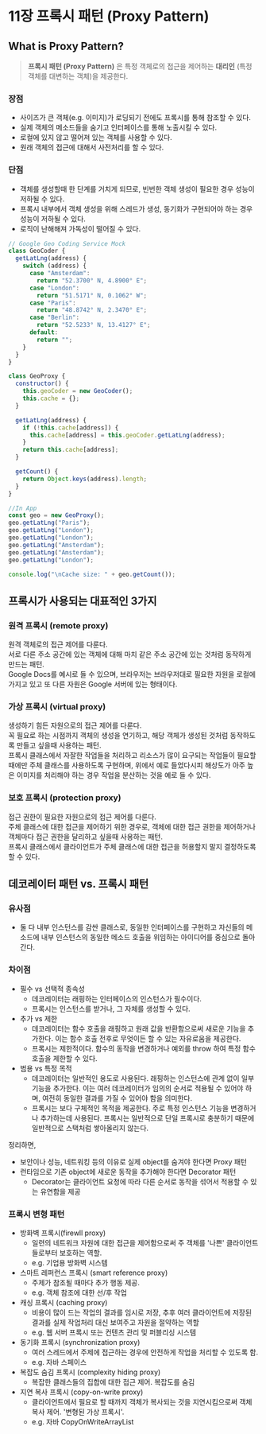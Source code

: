 # 11장 프록시 패턴 (Proxy Pattern)

## What is Proxy Pattern?

> **프록시 패턴 (Proxy Pattern)** 은 특정 객체로의 접근을 제어하는 **대리인** (특정 객체를 대변하는 객체)을 제공한다.

### 장점

- 사이즈가 큰 객체(e.g. 이미지)가 로딩되기 전에도 프록시를 통해 참조할 수 있다.
- 실제 객체의 메소드들을 숨기고 인터페이스를 통해 노출시킬 수 있다.
- 로컬에 있지 않고 떨어져 있는 객체를 사용할 수 있다.
- 원래 객체의 접근에 대해서 사전처리를 할 수 있다.

### 단점

- 객체를 생성할때 한 단계를 거치게 되므로, 빈번한 객체 생성이 필요한 경우 성능이 저하될 수 있다.
- 프록시 내부에서 객체 생성을 위해 스레드가 생성, 동기화가 구현되어야 하는 경우 성능이 저하될 수 있다.
- 로직이 난해해져 가독성이 떨어질 수 있다.

```javascript
// Google Geo Coding Service Mock
class GeoCoder {
  getLatLng(address) {
    switch (address) {
      case "Amsterdam":
        return "52.3700° N, 4.8900° E";
      case "London":
        return "51.5171° N, 0.1062° W";
      case "Paris":
        return "48.8742° N, 2.3470° E";
      case "Berlin":
        return "52.5233° N, 13.4127° E";
      default:
        return "";
    }
  }
}

class GeoProxy {
  constructor() {
    this.geoCoder = new GeoCoder();
    this.cache = {};
  }

  getLatLng(address) {
    if (!this.cache[address]) {
      this.cache[address] = this.geoCoder.getLatLng(address);
    }
    return this.cache[address];
  }

  getCount() {
    return Object.keys(address).length;
  }
}

//In App
const geo = new GeoProxy();
geo.getLatLng("Paris");
geo.getLatLng("London");
geo.getLatLng("London");
geo.getLatLng("Amsterdam");
geo.getLatLng("Amsterdam");
geo.getLatLng("London");

console.log("\nCache size: " + geo.getCount());
```

## 프록시가 사용되는 대표적인 3가지

### 원격 프록시 (remote proxy)

원격 객체로의 접근 제어를 다룬다.<br/>
서로 다른 주소 공간에 있는 객체에 대해 마치 같은 주소 공간에 있는 것처럼 동작하게 만드는 패턴. <br />
Google Docs를 예시로 들 수 있으며, 브라우저는 브라우저대로 필요한 자원을 로컬에 가지고 있고 또 다른 자원은 Google 서버에 있는 형태이다.

### 가상 프록시 (virtual proxy)

생성하기 힘든 자원으로의 접근 제어를 다룬다.<br/>
꼭 필요로 하는 시점까지 객체의 생성을 연기하고, 해당 객체가 생성된 것처럼 동작하도록 만들고 싶을때 사용하는 패턴. <br/>
프록시 클래스에서 자잘한 작업들을 처리하고 리소스가 많이 요구되는 작업들이 필요할 때에만 주체 클래스를 사용하도록 구현하며, 위에서 예로 들었다시피 해상도가 아주 높은 이미지를 처리해야 하는 경우 작업을 분산하는 것을 예로 들 수 있다.

### 보호 프록시 (protection proxy)

접근 권한이 필요한 자원으로의 접근 제어를 다룬다. <br />
주체 클래스에 대한 접근을 제어하기 위한 경우로, 객체에 대한 접근 권한을 제어하거나 객체마다 접근 권한을 달리하고 싶을때 사용하는 패턴. <br />
프록시 클래스에서 클라이언트가 주체 클래스에 대한 접근을 허용할지 말지 결정하도록 할 수 있다.

## 데코레이터 패턴 vs. 프록시 패턴

### 유사점

- 둘 다 내부 인스턴스를 감싼 클래스로, 동일한 인터페이스를 구현하고 자신들의 메소드에 내부 인스턴스의 동일한 메소드 호출을 위임하는 아이디어를 중심으로 돌아간다.

### 차이점

- 필수 vs 선택적 종속성
  - 데코레이터는 래핑하는 인터페이스의 인스턴스가 필수이다.
  - 프록시는 인스턴스를 받거나, 그 자체를 생성할 수 있다.
- 추가 vs 제한
  - 데코레이터는 함수 호출을 래핑하고 원래 값을 반환함으로써 새로운 기능을 추가한다. 이는 함수 호출 전후로 무엇이든 할 수 있는 자유로움을 제공한다.
  - 프록시는 제한적이다. 함수의 동작을 변경하거나 예외를 throw 하여 특정 함수 호출을 제한할 수 있다.
- 범용 vs 특정 목적
  - 데코레이터는 일반적인 용도로 사용된다. 래핑하는 인스턴스에 관계 없이 일부 기능을 추가한다. 이는 여러 데코레이터가 임의의 순서로 적용될 수 있어야 하며, 여전히 동일한 결과를 가질 수 있어야 함을 의미한다.
  - 프록시는 보다 구체적인 목적을 제공한다. 주로 특정 인스턴스 기능을 변경하거나 추가하는데 사용된다. 프록시는 일반적으로 단일 프록시로 충분하기 때문에 일반적으로 스택처럼 쌓아올리지 않는다.

정리하면,

- 보안이나 성능, 네트워킹 등의 이유로 실제 object를 숨겨야 한다면 Proxy 패턴
- 런타임으로 기존 object에 새로운 동작을 추가해야 한다면 Decorator 패턴
  - Decorator는 클라이언트 요청에 따라 다른 순서로 동작을 섞어서 적용할 수 있는 유연함을 제공

### 프록시 변형 패턴

- 방화벽 프록시(firewll proxy)
  - 일련의 네트워크 자원에 대한 접근을 제어함으로써 주 객체를 '나쁜' 클라이언트들로부터 보호하는 역할.
  - e.g. 기업용 방화벽 시스템
- 스마트 레퍼런스 프록시 (smart reference proxy)
  - 주제가 참조될 때마다 추가 행동 제공.
  - e.g. 객체 참조에 대한 선/후 작업
- 캐싱 프록시 (caching proxy)
  - 비용이 많이 드는 작업의 결과를 임시로 저장, 추후 여러 클라이언트에 저장된 결과를 실제 작업처리 대신 보여주고 자원을 절약하는 역할
  - e.g. 웹 서버 프록시 또는 컨텐츠 관리 및 퍼블리싱 시스템
- 동기화 프록시 (synchronization proxy)
  - 여러 스레드에서 주제에 접근하는 경우에 안전하게 작업을 처리할 수 있도록 함.
  - e.g. 자바 스페이스
- 복잡도 숨김 프록시 (complexity hiding proxy)
  - 복잡한 클래스들의 집합에 대한 접근 제어. 복잡도를 숨김
- 지연 복사 프록시 (copy-on-write proxy)
  - 클라이언트에서 필요로 할 때까지 객체가 복사되는 것을 지연시킴으로써 객체 복사 제어. '변형된 가상 프록시'.
  - e.g. 자바 CopyOnWriteArrayList
